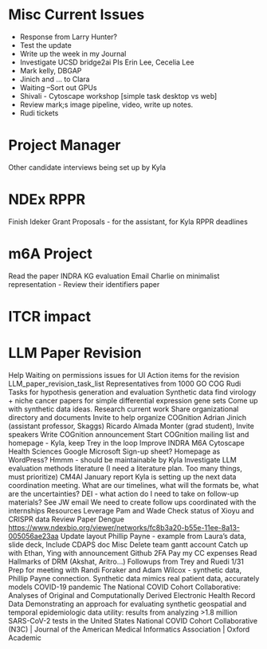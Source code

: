 # Misc Current Issues
- Response from Larry Hunter?
- Test the update
- Write up the week in my Journal
- Investigate UCSD bridge2ai PIs Erin Lee, Cecelia Lee
- Mark kelly, DBGAP
- Jinich and … to Clara
- Waiting –Sort out  GPUs
- Shivali - Cytoscape workshop [simple task desktop vs web]
- Review mark;s image pipeline, video, write up notes.
- Rudi tickets

# Project Manager
Other candidate interviews being set up by Kyla

# NDEx RPPR
Finish
Ideker Grant Proposals - for the assistant, for Kyla
RPPR deadlines

# m6A Project
Read the paper
INDRA KG evaluation
Email Charlie on minimalist representation - Review their identifiers paper

# ITCR impact
# LLM Paper Revision
Help
Waiting on permissions issues for UI
Action items for the revision 
LLM_paper_revision_task_list
Representatives from 1000 GO
COG
Rudi
Tasks for hypothesis generation and evaluation
Synthetic data
find virology + niche cancer papers for simple differential expression gene sets
Come up with synthetic data ideas. Research current work
Share organizational directory and documents
Invite to help organize COGnition Adrian Jinich (assistant professor, Skaggs) Ricardo Almada Monter (grad student),
Invite speakers
Write COGnition announcement
Start COGnition mailing list and homepage - Kyla, keep Trey in the loop
Improve
INDRA
M6A
Cytoscape
Health Sciences
Google
Microsoft
Sign-up sheet?
Homepage as WordPress? Hmmm - should be maintainable by Kyla
Investigate LLM evaluation methods literature (I need a literature plan. Too many things, must prioritize)
CM4AI
January report
Kyla is setting up the next data coordination meeting. What are our timelines, what will the formats be, what are the uncertainties?
DEI - what action do I need to take on follow-up materials? See JW email
We need to create follow ups coordinated with the internships
Resources
Leverage Pam and Wade
Check status of Xioyu and CRISPR data
Review Paper
Dengue
https://www.ndexbio.org/viewer/networks/fc8b3a20-b55e-11ee-8a13-005056ae23aa
Update layout
Phillip Payne - example from Laura’s data, slide deck,
Include CDAPS doc
Misc
Delete team gantt account
Catch up with Ethan, Ying with announcement
Github 2FA
Pay my CC expenses
Read Hallmarks of DRM (Akshat, Aritro…)
Followups from Trey and Ruedi
1/31 Prep for meeting with Randi Foraker and Adam Wilcox - synthetic data, Phillip Payne connection.
Synthetic data mimics real patient data, accurately models COVID-19 pandemic
The National COVID Cohort Collaborative: Analyses of Original and Computationally Derived Electronic Health Record Data
Demonstrating an approach for evaluating synthetic geospatial and temporal epidemiologic data utility: results from analyzing >1.8 million SARS-CoV-2 tests in the United States National COVID Cohort Collaborative (N3C) | Journal of the American Medical Informatics Association | Oxford Academic
